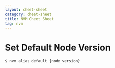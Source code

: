 ```yaml
---
layout: cheet-sheet
category: cheet-sheet
title: NVM Cheet Sheet
tag: nvm
---
```


# Set Default Node Version

```bash
$ nvm alias default {node_version}
```
